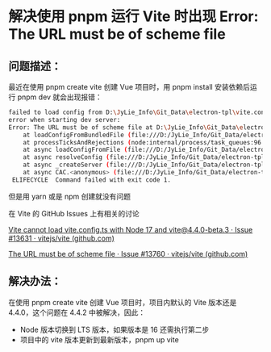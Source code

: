 # 解决使用 pnpm 运行 Vite 时出现 Error: The URL must be of scheme file

## 问题描述：

最近在使用 pnpm create vite 创建 Vue 项目时，用 pnpm install 安装依赖后运行 pnpm dev 就会出现报错：

```bash
failed to load config from D:\JyLie_Info\Git_Data\electron-tpl\vite.config.js
error when starting dev server:
Error: The URL must be of scheme file at D:\JyLie_Info\Git_Data\electron-tpl\vite.config.js
    at loadConfigFromBundledFile (file:///D:/JyLie_Info/Git_Data/electron-tpl/node_modules/.pnpm/registry.npmmirror.com+vite@4.4.0/node_modules/vite/dist/node/chunks/dep-1d3a4915.js:66082:19)
    at processTicksAndRejections (node:internal/process/task_queues:96:5)
    at async loadConfigFromFile (file:///D:/JyLie_Info/Git_Data/electron-tpl/node_modules/.pnpm/registry.npmmirror.com+vite@4.4.0/node_modules/vite/dist/node/chunks/dep-1d3a4915.js:65931:28)
    at async resolveConfig (file:///D:/JyLie_Info/Git_Data/electron-tpl/node_modules/.pnpm/registry.npmmirror.com+vite@4.4.0/node_modules/vite/dist/node/chunks/dep-1d3a4915.js:65535:28)
    at async _createServer (file:///D:/JyLie_Info/Git_Data/electron-tpl/node_modules/.pnpm/registry.npmmirror.com+vite@4.4.0/node_modules/vite/dist/node/chunks/dep-1d3a4915.js:64805:20)
    at async CAC.<anonymous> (file:///D:/JyLie_Info/Git_Data/electron-tpl/node_modules/.pnpm/registry.npmmirror.com+vite@4.4.0/node_modules/vite/dist/node/cli.js:743:24)
 ELIFECYCLE  Command failed with exit code 1.
```

但是用 yarn 或是 npm 创建就没有问题

在 Vite 的 GitHub Issues 上有相关的讨论

[Vite cannot load vite.config.ts with Node 17 and vite@4.4.0-beta.3 · Issue #13631 · vitejs/vite (github.com)](https://github.com/vitejs/vite/issues/13631)

[The URL must be of scheme file · Issue #13760 · vitejs/vite (github.com)](https://github.com/vitejs/vite/issues/13760)

## 解决办法：

在使用 pnpm create vite 创建 Vue 项目时，项目内默认的 Vite 版本还是 4.4.0，这个问题在 4.4.2 中被解决，因此：

- Node 版本切换到 LTS 版本，如果版本是 16 还需执行第二步
- 项目中的 vite 版本更新到最新版本，pnpm up vite
